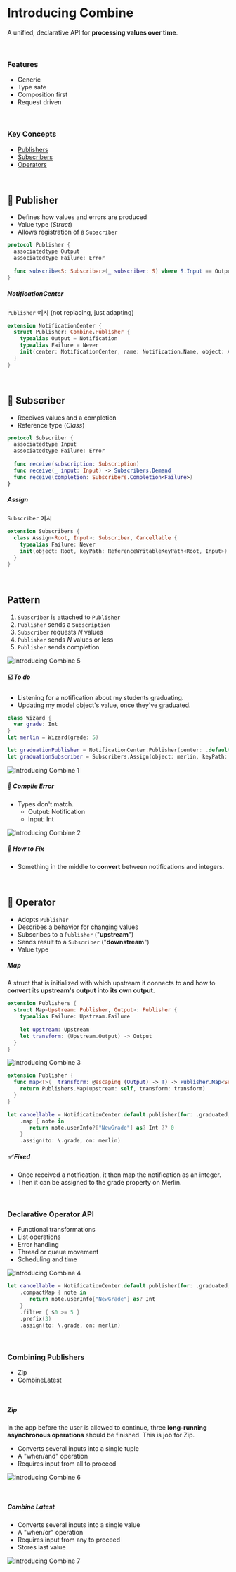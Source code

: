 # Introducing Combine

A unified, declarative API for **processing values over time**.

<br>

### Features

- Generic
- Type safe
- Composition first
- Request driven

<br>

### Key Concepts

- <a href="#-Publisher">Publishers</a>
- <a href="#-Subscriber">Subscribers</a>
- <a href="#-Operator">Operators</a>

<br>

## 📌 Publisher

- Defines how values and errors are produced
- Value type (*Struct*)
- Allows registration of a `Subscriber`

```swift
protocol Publisher {
  associatedtype Output
  associatedtype Failure: Error
  
  func subscribe<S: Subscriber>(_ subscriber: S) where S.Input == Output, S.Failure == Failure
}
```

##### NotificationCenter 

 `Publisher` 예시 (not replacing, just adapting)

```swift
extension NotificationCenter {
  struct Publisher: Combine.Publisher {
    typealias Output = Notification
    typealias Failure = Never
    init(center: NotificationCenter, name: Notification.Name, object: Any? = nil)
  }
}
```

<br>

## 📌 Subscriber

- Receives values and a completion
- Reference type (*Class*)

```swift
protocol Subscriber {
  associatedtype Input
  associatedtype Failure: Error
  
  func receive(subscription: Subscription)
  func receive(_ input: Input) -> Subscribers.Demand
  func receive(completion: Subscribers.Completion<Failure>)
}
```

##### Assign

`Subscriber` 예시

```swift
extension Subscribers {
  class Assign<Root, Input>: Subscriber, Cancellable {
    typealias Failure: Never
    init(object: Root, keyPath: ReferenceWritableKeyPath<Root, Input>)
  }
}
```

<br>

## Pattern

1. `Subscriber` is attached to `Publisher`
2. `Publisher` sends a `Subscription`
3. `Subscriber` requests *N* values
4. `Publisher` sends *N* values or less
5. `Publisher` sends completion

![Introducing Combine 5](./images/Introducing_Combine_5.png)



##### ☑️ To do

- Listening for a notification about my students graduating.
- Updating my model object's value, once they've graduated. 

```swift
class Wizard {
  var grade: Int
}
let merlin = Wizard(grade: 5)

let graduationPublisher = NotificationCenter.Publisher(center: .default, name: .graduated, object: merlin)
let graduationSubscriber = Subscribers.Assign(object: merlin, keyPath: \.grade)
```

![Introducing Combine 1](./images/Introducing_Combine_1.png)

##### 🚫 Complie Error 

- Types don't match.
  - Output: Notification
  - Input: Int

![Introducing Combine 2](./images/Introducing_Combine_2.png)

##### 🔄 How to Fix

- Something in the middle to **convert** between notifications and integers.

<br>

## 📌 Operator

- Adopts `Publisher`
- Describes a behavior for changing values
- Subscribes to a `Publisher` ("**upstream**")
- Sends result to a `Subscriber` ("**downstream**")
- Value type

##### Map

A struct that is initialized with which upstream it connects to and how to **convert** its **upstream's output** into **its own output**.

```swift
extension Publishers {
  struct Map<Upstream: Publisher, Output>: Publisher {
    typealias Failure: Upstream.Failure
    
    let upstream: Upstream
    let transform: (Upstream.Output) -> Output
  }
}
```

![Introducing Combine 3](./images/Introducing_Combine_3.png)

```swift
extension Publisher {
  func map<T>(_ transform: @escaping (Output) -> T) -> Publisher.Map<Self, T> {
    return Publishers.Map(upstream: self, transform: transform)
  }
}
```

```swift
let cancellable = NotificationCenter.default.publisher(for: .graduated, object: merlin)
	.map { note in
	   return note.userInfo?["NewGrade"] as? Int ?? 0
	}
	.assign(to: \.grade, on: merlin)
```

##### ✅ Fixed

- Once received a notification, it then map the notification as an integer.
- Then it can be assigned to the grade property on Merlin. 

<br>

### Declarative Operator API

- Functional transformations
- List operations
- Error handling
- Thread or queue movement
- Scheduling and time

![Introducing Combine 4](./images/Introducing_Combine_4.png)

```swift
let cancellable = NotificationCenter.default.publisher(for: .graduated, object: merlin)
	.compactMap { note in
  	   return note.userInfo["NewGrade"] as? Int 
  	}
	.filter { $0 >= 5 }
	.prefix(3)
	.assign(to: \.grade, on: merlin)
```

<br>

### Combining Publishers

- Zip
- CombineLatest

<br>

##### Zip

In the app before the user is allowed to continue, three **long-running asynchronous operations** should be finished. This is job for Zip.

- Converts several inputs into a single tuple
- A "when/and" operation
- Requires input from all to proceed

![Introducing Combine 6](./images/Introducing_Combine_6.png)

<br>

##### Combine Latest

- Converts several inputs into a single value
- A "when/or" operation
- Requires input from any to proceed
- Stores last value

![Introducing Combine 7](./images/Introducing_Combine_7.png)
